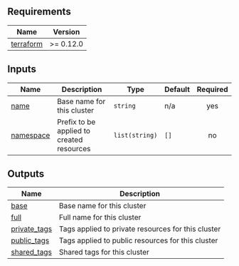 <!-- BEGIN_TF_DOCS -->
## Requirements

| Name | Version |
|------|---------|
| <a name="requirement_terraform"></a> [terraform](#requirement\_terraform) | >= 0.12.0 |

## Inputs

| Name | Description | Type | Default | Required |
|------|-------------|------|---------|:--------:|
| <a name="input_name"></a> [name](#input\_name) | Base name for this cluster | `string` | n/a | yes |
| <a name="input_namespace"></a> [namespace](#input\_namespace) | Prefix to be applied to created resources | `list(string)` | `[]` | no |

## Outputs

| Name | Description |
|------|-------------|
| <a name="output_base"></a> [base](#output\_base) | Base name for this cluster |
| <a name="output_full"></a> [full](#output\_full) | Full name for this cluster |
| <a name="output_private_tags"></a> [private\_tags](#output\_private\_tags) | Tags applied to private resources for this cluster |
| <a name="output_public_tags"></a> [public\_tags](#output\_public\_tags) | Tags applied to public resources for this cluster |
| <a name="output_shared_tags"></a> [shared\_tags](#output\_shared\_tags) | Shared tags for this cluster |
<!-- END_TF_DOCS -->